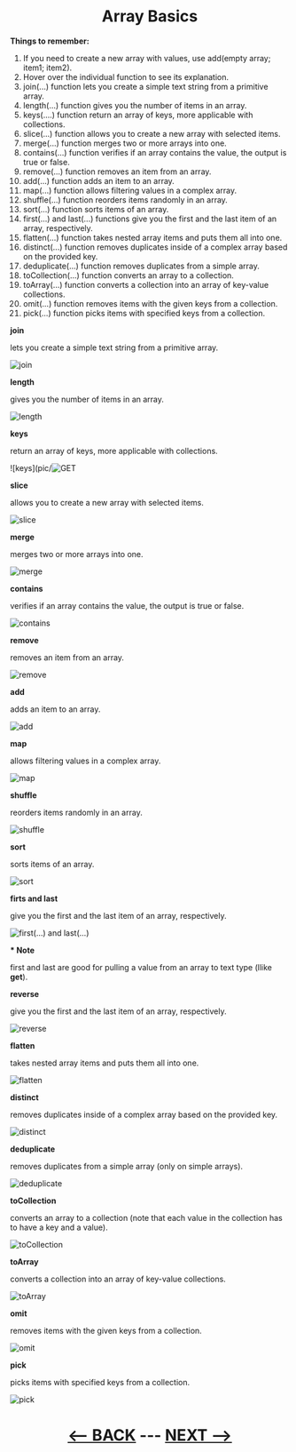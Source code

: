 <div align="center">

# Array Basics 
</div>

__Things to remember:__

1. If you need to create a new array with values, use add(empty array; item1; item2).
2. Hover over the individual function to see its explanation.
3. join(...) function lets you create a simple text string from a primitive array.
4. length(...) function gives you the number of items in an array.
5. keys(....) function return an array of keys, more applicable with collections.
6. slice(...) function allows you to create a new array with selected items.
7. merge(...) function merges two or more arrays into one.
8. contains(...) function verifies if an array contains the value, the output is true or false.
9. remove(...) function removes an item from an array.
10. add(...) function adds an item to an array.
11. map(...) function allows filtering values in a complex array.
12. shuffle(...) function reorders items randomly in an array.
13. sort(...) function sorts items of an array.
14. first(...) and last(...) functions give you the first and the last item of an array, respectively.
15. flatten(...) function takes nested array items and puts them all into one.
16. distinct(...) function removes duplicates inside of a complex array based on the provided key.
17. deduplicate(...) function removes duplicates from a simple array.
18. toCollection(...) function converts an array to a collection.
19. toArray(...) function converts a collection into an array of key-value collections.
20. omit(...) function removes items with the given keys from a collection.
21. pick(...) function picks items with specified keys from a collection.



__join__

lets you create a simple text string from a primitive array.

![join](pic/l3arraygetex3.gif)


__length__

gives you the number of items in an array.

![length](pic/l3arrayfunctionlength.gif)

__keys__

return an array of keys, more applicable with collections.

![keys](pic/![GET](pic/l3arrayfunctionkeys.gif)

__slice__

allows you to create a new array with selected items.

![slice](pic/l3arrayfunctionslice.gif)

__merge__

 merges two or more arrays into one.

![merge](pic/l3arrayfunctionmerge.gif)

__contains__

verifies if an array contains the value, the output is true or false.

![contains](pic/l3arrayfunctioncontains.gif)


__remove__

removes an item from an array.

![remove](pic/l3arrayfunctionremove.gif)

__add__

adds an item to an array.

![add](pic/l3arrayfunctionadd.gif)


__map__

allows filtering values in a complex array.

![map](pic/l3arrayfunctionmap.gif)

__shuffle__

reorders items randomly in an array.

![shuffle](pic/l3arrayfunctionshuffle.gif)

__sort__

sorts items of an array.

![sort](pic/l3arrayfunctionsort.gif)

__firts and last__

give you the first and the last item of an array, respectively.

![first(...) and last(...)](pic/l3arrayfunctionfirst.gif)


__* Note__

first and last are good for pulling a value from an array to text type (llike __get__).

__reverse__

give you the first and the last item of an array, respectively.

![reverse](pic/l3arrayfunctionreverse.gif)


__flatten__

takes nested array items and puts them all into one.

![flatten](pic/l3arrayfunctionflatten.gif)

__distinct__

removes duplicates inside of a complex array based on the provided key.

![distinct](pic/l3arrayfunctiondistinct.gif)

__deduplicate__

removes duplicates from a simple array (only on simple arrays).

![deduplicate](pic/l3arrayfunctiondeduplicate.gif)

__toCollection__

converts an array to a collection (note that each value in the collection has to have a key and a value).

![toCollection](pic/l3arrayfunctiontocollection.gif)

__toArray__

converts a collection into an array of key-value collections.

![toArray](pic/l3arrayfunctiontoarrsy.gif)

__omit__

removes items with the given keys from a collection.

![omit](pic/l3arrayfunctionomit.gif)

__pick__

picks items with specified keys from a collection.

![pick](pic/l3arrayfunctionpick.gif)



<div align="center">
  
# [<-- BACK](l3arraybasics.md) --- [NEXT -->](l3arrayiterator.md)
</div>
